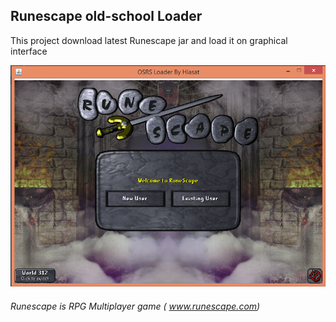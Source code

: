 ## Runescape old-school Loader 

This project download latest Runescape jar and load it on graphical interface

![alt text](https://raw.githubusercontent.com/Hiasat/osrs-loader/master/example.png)

###### Runescape is RPG Multiplayer game ( www.runescape.com)